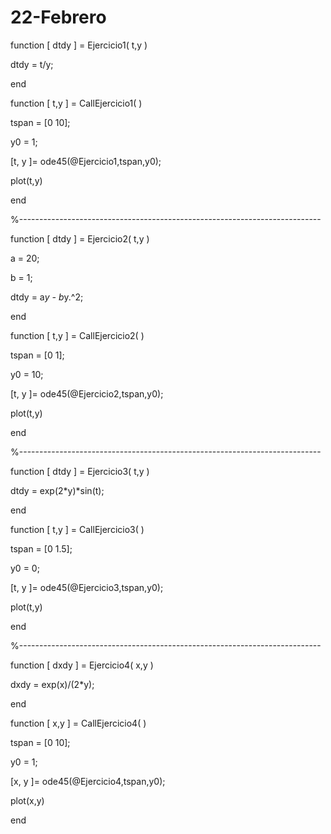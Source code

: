 # 22-Febrero

function [ dtdy ] = Ejercicio1( t,y )

dtdy = t/y;

end

function [ t,y ] = CallEjercicio1( )

tspan = [0 10];

y0 = 1;

[t, y ]= ode45(@Ejercicio1,tspan,y0);

plot(t,y)

end

%---------------------------------------------------------------------------

function [ dtdy ] = Ejercicio2( t,y )

a = 20;

b = 1;

dtdy = a*y - b*y.^2;

end

function [ t,y ] = CallEjercicio2( )

tspan = [0 1];

y0 = 10;

[t, y ]= ode45(@Ejercicio2,tspan,y0);

plot(t,y)

end

%---------------------------------------------------------------------------

function [ dtdy ] = Ejercicio3( t,y )

dtdy = exp(2*y)*sin(t);

end

function [ t,y ] = CallEjercicio3( )

tspan = [0 1.5];

y0 = 0;

[t, y ]= ode45(@Ejercicio3,tspan,y0);

plot(t,y)

end

%---------------------------------------------------------------------------

function [ dxdy ] = Ejercicio4( x,y )

dxdy = exp(x)/(2*y);

end

function [ x,y ] = CallEjercicio4( )

tspan = [0 10];

y0 = 1;

[x, y ]= ode45(@Ejercicio4,tspan,y0);

plot(x,y)

end
